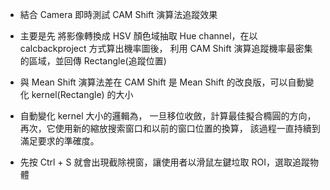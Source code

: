 * 結合 Camera 即時測試 CAM Shift 演算法追蹤效果

* 主要是先 將影像轉換成 HSV 顏色域抽取 Hue channel，在以 calcbackproject 方式算出機率圖後，
  利用 CAM Shift 演算追蹤機率最密集的區域，並回傳 Rectangle(追蹤位置)
  
* 與 Mean Shift 演算法差在 CAM Shift 是 Mean Shift 的改良版，可以自動變化 kernel(Rectangle) 的大小

* 自動變化 kernel 大小的邏輯為，
  一旦移位收斂，計算最佳擬合橢圓的方向，
  再次，它使用新的縮放搜索窗口和以前的窗口位置的換算，
  該過程一直持續到滿足要求的準確度。
  
* 先按 Ctrl + S 就會出現截除視窗，讓使用者以滑鼠左鍵垃取 ROI，選取追蹤物體